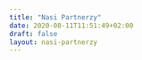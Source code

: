 ```yaml
---
title: "Nasi Partnerzy"
date: 2020-08-11T11:51:49+02:00
draft: false
layout: nasi-partnerzy
---
```


